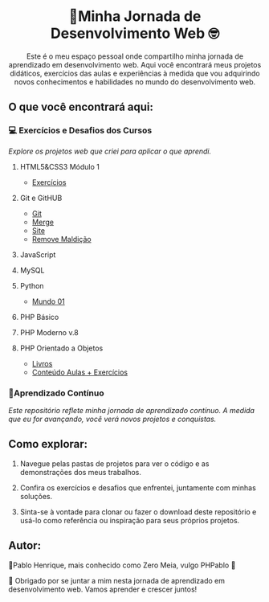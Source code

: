 <h1 align="center">🚀Minha Jornada de Desenvolvimento Web 🤓</h1>

<p align="center">Este é o meu espaço pessoal onde compartilho minha jornada de aprendizado em desenvolvimento web. Aqui você encontrará meus projetos didáticos, exercícios das aulas e experiências à medida que vou adquirindo novos conhecimentos e habilidades no mundo do desenvolvimento web.<p/>

## O que você encontrará aqui:
### 💻 **Exercícios e Desafios dos Cursos**
*Explore os projetos web que criei para aplicar o que aprendi.*

1. HTML5&CSS3 Módulo 1
     - [Exercícios](https://github.com/phpablo/Mod1_HTML5-CSS3/tree/main/Exerc%C3%ADcios)
   
2. Git e GitHUB
    - [Git](https://github.com/phpablo/Projetogit)
    - [Merge](https://github.com/phpablo/testando-merge)
    - [Site](https://github.com/phpablo/projeto-site)
    - [Remove Maldição](https://github.com/phpablo/Hello-World)
4. JavaScript
5. MySQL
6. Python
     - [Mundo 01](https://github.com/phpablo/Curso-de-Python-Mundo-1.git)
8. PHP Básico
9. PHP Moderno v.8
10. PHP Orientado a Objetos
     - [Livros](https://github.com/phpablo/ProjetoLivro)
     - [Conteúdo Aulas + Exercícios](https://github.com/phpablo/PHP-Orientado-a-Objetos.git)

### 🚧Aprendizado Contínuo

*Este repositório reflete minha jornada de aprendizado contínuo. A medida que eu for avançando, você verá novos projetos e conquistas.*

## Como explorar:

1. Navegue pelas pastas de projetos para ver o código e as demonstrações dos meus trabalhos.

2. Confira os exercícios e desafios que enfrentei, juntamente com minhas soluções.

3. Sinta-se à vontade para clonar ou fazer o download deste repositório e usá-lo como referência ou inspiração para seus próprios projetos.


## Autor:

🚀Pablo Henrique, mais conhecido como Zero Meia, vulgo PHPablo 🥇

🧠 Obrigado por se juntar a mim nesta jornada de aprendizado em desenvolvimento web. Vamos aprender e crescer juntos!

